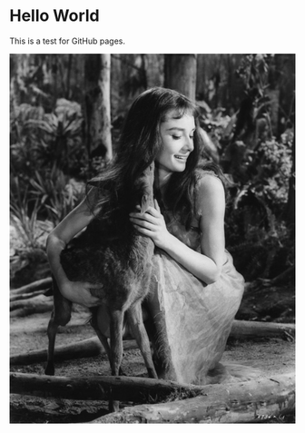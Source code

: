 Hello World
===========

This is a test for GitHub pages.

![](<../images/8bd55f1egw1eyq91x1ilaj20go0lkadm.jpg>)
